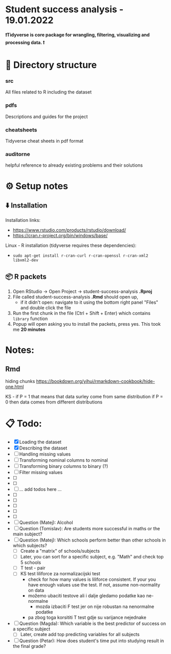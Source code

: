 # Student success analysis - 19.01.2022

**❗Tidyverse is core package for wrangling, filtering, visualizing and processing data. ❗**

# 📁 Directory structure

### src
All files related to R including the dataset

### pdfs
Descriptions and guides for the project

### cheatsheets
Tidyverse cheat sheets in pdf format

### auditorne
helpful reference to already existing problems and their solutions

# ⚙️ Setup notes
## ⬇️ Installation
Installation links:

- https://www.rstudio.com/products/rstudio/download/
- https://cran.r-project.org/bin/windows/base/

Linux - R installation (tidyverse requires these dependencies):
- ``` 
  sudo apt-get install r-cran-curl r-cran-openssl r-cran-xml2 libxml2-dev
  ```
## 📦 R packets
1. Open RStudio -> Open Project -> student-success-analysis **.Rproj**
2. File called student-success-analysis **.Rmd** should open up, 
    - if it didn't open: navigate to it using the bottom right panel "Files" and double click the file
3. Run the first chunk in the file (Ctrl + Shift + Enter) which contains `library` function
4. Popup will open asking you to install the packets, press yes. This took me **20 minutes**

# Notes:
## Rmd
hiding chunks https://bookdown.org/yihui/rmarkdown-cookbook/hide-one.html

KS - if P = 1 that means that data surley come from same distribution
if P = 0 then data comes from different distributions

# 📋 Todo:

- [x] Loading the dataset
- [x] Describing the dataset
- [ ] Handling missing values
- [ ] Transforming nominal columns to nominal
- [ ] Transforming binary columns to binary (?)
- [ ] Filter missing values
- [ ] 
- [ ] 
- [ ] ... add todos here ...
- [ ]
- [ ] 
- [ ] 
- [ ] 
- [ ] 
- [ ] Question (Matej): Alcohol
- [ ] Question (Tomislav): Are students more successful in maths or the main subject?
- [ ] Question (Matej): Which schools perform better than other schools in which subjects?
  - [ ] Create a "matrix" of schools/subjects
  - [ ] Later, you can sort for a specific subject, e.g. "Math" and check top 5 schools
  - [ ] T test - pair
  - [ ] KS test liliforce za normalizacijski test
    - check for how many values is liliforce consistent. If your you have enough values use the test. If not, assume non-normality on data
    - možemo ubaciti testove ali i dalje gledamo podatke kao ne-normalne 
      - mozda izbaciti F test jer on nije robustan na nenormalne podatke
    - pa zbog toga korsititi T test gdje su varijance nejednake


- [ ] Question (Magda): Which variable is the best predictor of success on a specific subject
  - [ ] Later, create add top predicting variables for all subjects
- [ ] Question (Petar): How does student's time put into studying result in the final grade? 
